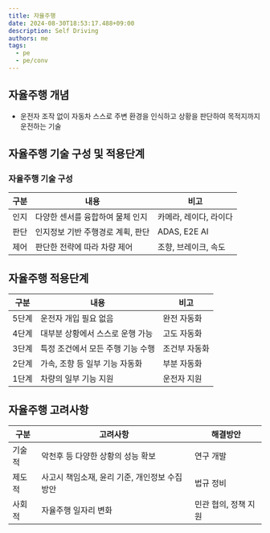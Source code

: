```yaml
---
title: 자율주행
date: 2024-08-30T18:53:17.488+09:00
description: Self Driving
authors: me
tags:
  - pe
  - pe/conv
---
```


## 자율주행 개념

- 운전자 조작 없이 자동차 스스로 주변 환경을 인식하고 상황을 판단하여 목적지까지 운전하는 기술

## 자율주행 기술 구성 및 적용단계

### 자율주행 기술 구성

| 구분 | 내용 | 비고 |
| --- | --- | --- |
| 인지 | 다양한 센서를 융합하여 물체 인지 | 카메라, 레이다, 라이다 |
| 판단 | 인지정보 기반 주행경로 계획, 판단 | ADAS, E2E AI |
| 제어 | 판단한 전략에 따라 차량 제어 | 조향, 브레이크, 속도 |

## 자율주행 적용단계

| 구분 | 내용 | 비고 |
| --- | --- | --- |
| 5단계 | 운전자 개입 필요 없음 | 완전 자동화 |
| 4단계 | 대부분 상황에서 스스로 운행 가능 | 고도 자동화 |
| 3단계 | 특정 조건에서 모든 주행 기능 수행 | 조건부 자동화 |
| 2단계 | 가속, 조향 등 일부 기능 자동화 | 부분 자동화 |
| 1단계 | 차량의 일부 기능 지원 | 운전자 지원 |

## 자율주행 고려사항

| 구분 | 고려사항 | 해결방안 |
| --- | --- | --- |
| 기술적 | 악천후 등 다양한 상황의 성능 확보 | 연구 개발 |
| 제도적 | 사고시 책임소재, 윤리 기준, 개인정보 수집 방안 | 법규 정비 |
| 사회적 | 자율주행 일자리 변화 | 민관 협의, 정책 지원 |
